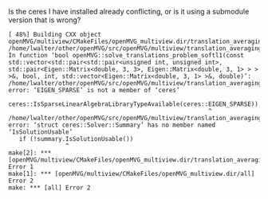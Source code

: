 
Is the ceres I have installed already conflicting, or is it using a submodule version that is wrong?

    [ 48%] Building CXX object openMVG/multiview/CMakeFiles/openMVG_multiview.dir/translation_averaging_solver_softl1.cpp.o
    /home/lwalter/other/openMVG/src/openMVG/multiview/translation_averaging_solver_softl1.cpp: In function ‘bool openMVG::solve_translations_problem_softl1(const std::vector<std::pair<std::pair<unsigned int, unsigned int>, std::pair<Eigen::Matrix<double, 3, 3>, Eigen::Matrix<double, 3, 1> > > >&, bool, int, std::vector<Eigen::Matrix<double, 3, 1> >&, double)’:
    /home/lwalter/other/openMVG/src/openMVG/multiview/translation_averaging_solver_softl1.cpp:181:56: error: ‘EIGEN_SPARSE’ is not a member of ‘ceres’
           ceres::IsSparseLinearAlgebraLibraryTypeAvailable(ceres::EIGEN_SPARSE))
                                                            ^
    /home/lwalter/other/openMVG/src/openMVG/multiview/translation_averaging_solver_softl1.cpp:199:16: error: ‘struct ceres::Solver::Summary’ has no member named ‘IsSolutionUsable’
       if (!summary.IsSolutionUsable())
                    ^
    make[2]: *** [openMVG/multiview/CMakeFiles/openMVG_multiview.dir/translation_averaging_solver_softl1.cpp.o] Error 1
    make[1]: *** [openMVG/multiview/CMakeFiles/openMVG_multiview.dir/all] Error 2
    make: *** [all] Error 2


